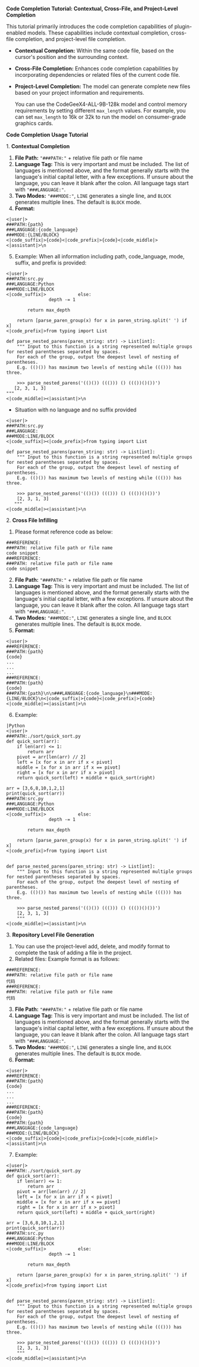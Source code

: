 
**Code Completion Tutorial: Contextual, Cross-File, and Project-Level Completion**

This tutorial primarily introduces the code completion capabilities of plugin-enabled models. These capabilities include contextual completion, cross-file completion, and project-level file completion.

- **Contextual Completion:** Within the same code file, based on the cursor's position and the surrounding context.
- **Cross-File Completion:** Enhances code completion capabilities by incorporating dependencies or related files of the current code file.
- **Project-Level Completion:** The model can generate complete new files based on your project information and requirements.

  You can use the CodeGeeX4-ALL-9B-128k model and control memory requirements by setting different `max_length` values. For example, you can set `max_length` to 16k or 32k to run the model on consumer-grade graphics cards.

<a name="heading_0"></a>**Code Completion Usage Tutorial**

<a name="heading_1"></a>1. **Contextual Completion**

1. **File Path:** `"###PATH:"` + relative file path or file name
2. **Language Tag:** This is very important and must be included. The list of languages is mentioned above, and the format generally starts with the language's initial capital letter, with a few exceptions. If unsure about the language, you can leave it blank after the colon. All language tags start with `"###LANGUAGE:"`.
3. **Two Modes:** `"###MODE:"`, `LINE` generates a single line, and `BLOCK` generates multiple lines. The default is `BLOCK` mode.
4. **Format:**
```
<|user|>
###PATH:{path}
###LANGUAGE:{code_language}
###MODE:{LINE/BLOCK}
<|code_suffix|>{code}<|code_prefix|>{code}<|code_middle|><|assistant|>\n
```
5. Example:
When all information including path, code_language, mode, suffix, and prefix is provided:

```
<|user|>
###PATH:src.py
###LANGUAGE:Python
###MODE:LINE/BLOCK
<|code_suffix|>            else:
                depth -= 1

        return max_depth

    return [parse_paren_group(x) for x in paren_string.split(' ') if x]
<|code_prefix|>from typing import List

def parse_nested_parens(paren_string: str) -> List[int]:
    """ Input to this function is a string represented multiple groups for nested parentheses separated by spaces.
    For each of the group, output the deepest level of nesting of parentheses.
    E.g. (()()) has maximum two levels of nesting while ((())) has three.

    >>> parse_nested_parens('(()()) ((())) () ((())()())')
   [2, 3, 1, 3]
"""
<|code_middle|><|assistant|>\n
```

- Situation with no language and no suffix provided

```
<|user|>
###PATH:src.py
###LANGUAGE:
###MODE:LINE/BLOCK
<|code_suffix|><|code_prefix|>from typing import List

def parse_nested_parens(paren_string: str) -> List[int]:
    """ Input to this function is a string represented multiple groups for nested parentheses separated by spaces.
    For each of the group, output the deepest level of nesting of parentheses.
    E.g. (()()) has maximum two levels of nesting while ((())) has three.

    >>> parse_nested_parens('(()()) ((())) () ((())()())')
    [2, 3, 1, 3]
   """
<|code_middle|><|assistant|>\n
```

<a name="heading_2"></a>2. **Cross File Infilling**

1. Please format reference code as below:

```
###REFERENCE:
###PATH: relative file path or file name
code snippet
###REFERENCE:
###PATH: relative file path or file name
code snippet
```

2. **File Path:** `"###PATH:"` + relative file path or file name
3. **Language Tag:** This is very important and must be included. The list of languages is mentioned above, and the format generally starts with the language's initial capital letter, with a few exceptions. If unsure about the language, you can leave it blank after the colon. All language tags start with `"###LANGUAGE:"`.
4. **Two Modes:** `"###MODE:"`, `LINE` generates a single line, and `BLOCK` generates multiple lines. The default is `BLOCK` mode.
5. **Format:**
```
<|user|>
###REFERENCE:
###PATH:{path}
{code}
...
...
...
###REFERENCE:
###PATH:{path}
{code}
###PATH:{path}\n\n###LANGUAGE:{code_language}\n###MODE:{LINE/BLOCK}\n<|code_suffix|>{code}<|code_prefix|>{code}<|code_middle|><|assistant|>\n
```
6. Example:
```
|Python
<|user|>
###PATH:./sort/quick_sort.py
def quick_sort(arr):
    if len(arr) <= 1:
        return arr
    pivot = arr[len(arr) // 2]
    left = [x for x in arr if x < pivot]
    middle = [x for x in arr if x == pivot]
    right = [x for x in arr if x > pivot]
    return quick_sort(left) + middle + quick_sort(right)

arr = [3,6,8,10,1,2,1]
print(quick_sort(arr))
###PATH:src.py
###LANGUAGE:Python
###MODE:LINE/BLOCK
<|code_suffix|>            else:
                depth -= 1

        return max_depth

    return [parse_paren_group(x) for x in paren_string.split(' ') if x]
<|code_prefix|>from typing import List


def parse_nested_parens(paren_string: str) -> List[int]:
    """ Input to this function is a string represented multiple groups for nested parentheses separated by spaces.
    For each of the group, output the deepest level of nesting of parentheses.
    E.g. (()()) has maximum two levels of nesting while ((())) has three.

    >>> parse_nested_parens('(()()) ((())) () ((())()())')
    [2, 3, 1, 3]
    """
<|code_middle|><|assistant|>\n
```

<a name="heading_3"></a>3. **Repository Level File Generation**

1. You can use the project-level add, delete, and modify format to complete the task of adding a file in the project.
2. Related files: Example format is as follows:

```
###REFERENCE:
###PATH: relative file path or file name
代码
###REFERENCE:
###PATH: relative file path or file name
代码
```

3. **File Path:** `"###PATH:"` + relative file path or file name
4. **Language Tag:** This is very important and must be included. The list of languages is mentioned above, and the format generally starts with the language's initial capital letter, with a few exceptions. If unsure about the language, you can leave it blank after the colon. All language tags start with `"###LANGUAGE:"`.
5. **Two Modes:** `"###MODE:"`, `LINE` generates a single line, and `BLOCK` generates multiple lines. The default is `BLOCK` mode.
6. **Format:**
```
<|user|>
###REFERENCE:
###PATH:{path}
{code}
...
...
...
###REFERENCE:
###PATH:{path}
{code}
###PATH:{path}
###LANGUAGE:{code_language}
###MODE:{LINE/BLOCK}
<|code_suffix|>{code}<|code_prefix|>{code}<|code_middle|><|assistant|>\n
```
7. Example:

```
<|user|>
###PATH:./sort/quick_sort.py
def quick_sort(arr):
    if len(arr) <= 1:
        return arr
    pivot = arr[len(arr) // 2]
    left = [x for x in arr if x < pivot]
    middle = [x for x in arr if x == pivot]
    right = [x for x in arr if x > pivot]
    return quick_sort(left) + middle + quick_sort(right)

arr = [3,6,8,10,1,2,1]
print(quick_sort(arr))
###PATH:src.py
###LANGUAGE:Python
###MODE:LINE/BLOCK
<|code_suffix|>            else:
                depth -= 1

        return max_depth

    return [parse_paren_group(x) for x in paren_string.split(' ') if x]
<|code_prefix|>from typing import List


def parse_nested_parens(paren_string: str) -> List[int]:
    """ Input to this function is a string represented multiple groups for nested parentheses separated by spaces.
    For each of the group, output the deepest level of nesting of parentheses.
    E.g. (()()) has maximum two levels of nesting while ((())) has three.

    >>> parse_nested_parens('(()()) ((())) () ((())()())')
    [2, 3, 1, 3]
    """
<|code_middle|><|assistant|>\n
```


